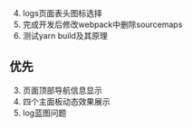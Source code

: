 4. logs页面表头图标选择
5. 完成开发后修改webpack中删除sourcemaps
6. 测试yarn build及其原理


## 优先
3. 页面顶部导航信息显示
4. 四个主面板动态效果展示
5. log蓝图问题